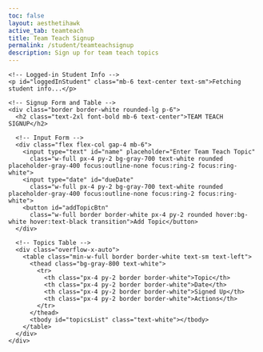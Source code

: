 ```yaml
---
toc: false
layout: aesthetihawk
active_tab: teamteach
title: Team Teach Signup
permalink: /student/teamteachsignup
description: Sign up for team teach topics
---
```


<div class="min-h-screen bg-gray-900 text-white">
  <div class="max-w-5xl mx-auto py-10 px-4">

    <!-- Logged-in Student Info -->
    <p id="loggedInStudent" class="mb-6 text-center text-sm">Fetching student info...</p>

    <!-- Signup Form and Table -->
    <div class="border border-white rounded-lg p-6">
      <h2 class="text-2xl font-bold mb-6 text-center">TEAM TEACH SIGNUP</h2>

      <!-- Input Form -->
      <div class="flex flex-col gap-4 mb-6">
        <input type="text" id="name" placeholder="Enter Team Teach Topic"
          class="w-full px-4 py-2 bg-gray-700 text-white rounded placeholder-gray-400 focus:outline-none focus:ring-2 focus:ring-white">
        <input type="date" id="dueDate"
          class="w-full px-4 py-2 bg-gray-700 text-white rounded placeholder-gray-400 focus:outline-none focus:ring-2 focus:ring-white">
        <button id="addTopicBtn"
          class="w-full border border-white px-4 py-2 rounded hover:bg-white hover:text-black transition">Add Topic</button>
      </div>

      <!-- Topics Table -->
      <div class="overflow-x-auto">
        <table class="min-w-full border border-white text-sm text-left">
          <thead class="bg-gray-800 text-white">
            <tr>
              <th class="px-4 py-2 border border-white">Topic</th>
              <th class="px-4 py-2 border border-white">Date</th>
              <th class="px-4 py-2 border border-white">Signed Up</th>
              <th class="px-4 py-2 border border-white">Actions</th>
            </tr>
          </thead>
          <tbody id="topicsList" class="text-white"></tbody>
        </table>
      </div>
    </div>
  </div>
</div>

<script type="module">
  import { javaURI, fetchOptions } from '{{site.baseurl}}/assets/js/api/config.js';

  let loggedInStudent = null;
  let userId = -1;
  let StuName = "";

  function formatDateToMMDDYYYY(dateStr) {
    const [year, month, day] = dateStr.split("-");
    return `${month}/${day}/${year}`;
  }

  async function getUserId() {
    const url_persons = `${javaURI}/api/person/get`;
    try {
      const response = await fetch(url_persons, fetchOptions);
      if (!response.ok) throw new Error(`Spring server response: ${response.status}`);
      const data = await response.json();
      userId = data.id;
      StuName = data.name;
      document.getElementById("loggedInStudent").innerText = `Logged in as: ${StuName}`;
      fetchTopics();
    } catch (error) {
      console.error("Java Database Error:", error);
      document.getElementById("loggedInStudent").innerText = "Error fetching student info.";
    }
  }

  async function fetchTopics() {
    try {
      let response = await fetch(`${javaURI}/api/assignments/debug`, fetchOptions);
      let topics = await response.json();
      let filteredTopics = topics.filter(topic => topic.type === "teamteach");

      let topicsList = document.getElementById("topicsList");
      topicsList.innerHTML = ""; // Clear previous topics

      // Wait for all fetchAssignTopics calls to complete
      await Promise.all(filteredTopics.map(topic => fetchAssignTopics(topic)));

    } catch (error) {
      console.error("Error fetching topics:", error);
    }
  }

  async function fetchAssignTopics(topic) {
    try {
      let response = await fetch(`${javaURI}/api/submissions/assignment/${topic.id}`, fetchOptions);
      let data = await response.json();
      let assignments = Array.isArray(data) ? data : [];

      let studentsSet = new Set();
      let studentsTextArray = [];

      assignments.forEach(assignment => {
        if (Array.isArray(assignment.students)) {
          assignment.students.forEach(s => {
            if (!studentsSet.has(s.id)) {
              studentsSet.add(s.id);
              studentsTextArray.push(`${s.name} (${s.id})`);
            }
          });
        } else if (assignment.students && typeof assignment.students === 'string') {
          assignment.students.split(',').forEach(name => {
            if (!studentsSet.has(name.trim())) {
              studentsSet.add(name.trim());
              studentsTextArray.push(name.trim());
            }
          });
        }
      });

      const studentsText = studentsTextArray.length > 0 ? studentsTextArray.join(', ') : "None";
      const alreadySignedUp = studentsSet.has(userId);

      let row = document.createElement("tr");
      row.innerHTML = `
        <td class="border border-white px-4 py-2">${topic.name}</td>
        <td class="border border-white px-4 py-2">${topic.dueDate}</td>
        <td class="border border-white px-4 py-2">${studentsText}</td>
        <td class="border border-white px-4 py-2">
          <button 
            class="border border-white px-3 py-1 rounded text-sm transition ${alreadySignedUp ? 'opacity-50 cursor-not-allowed' : 'hover:bg-white hover:text-black'}" 
            data-topic-id="${topic.id}"
            ${alreadySignedUp ? 'disabled' : ''}>
            ${alreadySignedUp ? 'Signed Up' : 'Sign Up'}
          </button>
        </td>
      `;

      if (!alreadySignedUp) {
        row.querySelector("button").addEventListener("click", function () {
          signUpForTopic(topic.id);
        });
      }

      document.getElementById("topicsList").appendChild(row);

    } catch (error) {
      console.error("Error fetching topic assignments:", error);
    }
  }

  async function addTopic() {
    let name = document.getElementById("name").value;
    let rawDate = document.getElementById("dueDate").value;

    if (!name || !rawDate) {
      alert("Please fill in all fields.");
      return;
    }

    let dueDate = formatDateToMMDDYYYY(rawDate);

    const url = `${javaURI}/api/assignments/create?name=${encodeURIComponent(name)}&type=teamteach&description=test&points=1.0&dueDate=${encodeURIComponent(dueDate)}`;

    try {
      let response = await fetch(url, {
        method: "POST",
        headers: {
          "Content-Type": "application/json"
        }
      });

      if (response.ok) {
        document.getElementById("name").value = "";
        document.getElementById("dueDate").value = "";
        fetchTopics(); // Refresh list
      } else {
        console.error("Failed to add topic");
      }
    } catch (error) {
      console.error("Error adding topic:", error);
    }
  }

  async function signUpForTopic(id) {
    if (userId === -1) {
      alert("Please login first");
      return;
    }

    const data = {
      assignmentId: id,
      studentIds: [userId],
      content: "test",
      comment: "",
      isLate: false
    };

    try {
      let response = await fetch(`${javaURI}/api/submissions/submit/${id}`, {
        method: "POST",
        headers: {
          "Content-Type": "application/json"
        },
        body: JSON.stringify(data)
      });

      if (response.ok) {
        fetchTopics();
      } else {
        console.error("Failed to sign up for topic");
        alert("Failed to sign up. Please try again.");
      }
    } catch (error) {
      console.error("Error signing up for topic:", error);
      alert("Error signing up. Please try again.");
    }
  }

  document.addEventListener("DOMContentLoaded", () => {
    getUserId();
    document.getElementById("addTopicBtn").addEventListener("click", addTopic);
  });
</script>
